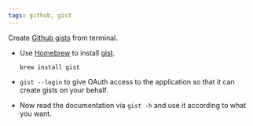 ```yaml
---
tags: github, gist
---
```


Create [Github gists](https://gist.github.com/) from terminal.

* Use [Homebrew](http://brew.sh/) to install [gist](https://github.com/defunkt/gist).

    `brew install gist`
* `gist --login` to give OAuth access to the application so that it can create gists on your behalf.
* Now read the documentation via `gist -h` and use it according to what you want.

